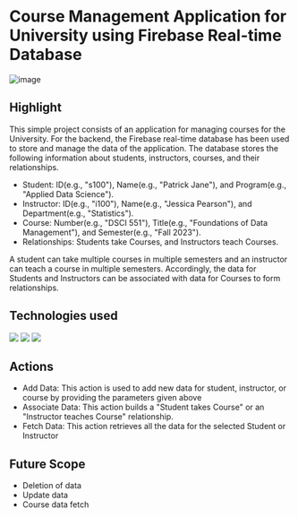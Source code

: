 # Course Management Application for University using Firebase Real-time Database

![image](https://github.com/prathmeshlonkar10/Course-Management-Application-for-University/assets/66990159/6ec0d631-086b-4a73-b1aa-ebd0d3d75655)


## Highlight
This simple project consists of an application for managing courses for the University. For the backend, the Firebase real-time database has been used to store and manage the data of the application. The database stores the following information about students, instructors, courses, and their relationships.

-	Student: ID(e.g., "s100"), Name(e.g., "Patrick Jane"), and Program(e.g., "Applied Data Science"). 
-	Instructor: ID(e.g., "i100"), Name(e.g., "Jessica Pearson"), and Department(e.g., "Statistics").
-	Course: Number(e.g., "DSCI 551"), Title(e.g., "Foundations of Data Management"), and Semester(e.g., "Fall 2023").
-	Relationships: Students take Courses, and Instructors teach Courses.

A student can take multiple courses in multiple semesters and an instructor can teach a course in multiple semesters. Accordingly, the data for Students and Instructors can be associated with data for Courses to form relationships.


## Technologies used
![](https://img.shields.io/badge/Python-3776AB.svg?style=for-the-badge&logo=Python&logoColor=white)
![](https://img.shields.io/badge/Firebase-FFCA28.svg?style=for-the-badge&logo=Firebase&logoColor=black)
![](https://img.shields.io/badge/JSON-000000.svg?style=for-the-badge&logo=JSON&logoColor=white)


## Actions
- Add Data: This action is used to add new data for student, instructor, or course by providing the parameters given above
- Associate Data: This action builds a "Student takes Course" or an "Instructor teaches Course" relationship.
- Fetch Data: This action retrieves all the data for the selected Student or Instructor


## Future Scope
- Deletion of data
- Update data
- Course data fetch

